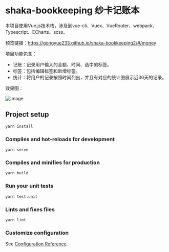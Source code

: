 # shaka-bookkeeping 纱卡记账本
本项目使用Vue.js技术栈，涉及到vue-cli、Vuex、VueRouter、webpack、Typescript、ECharts、scss。

预览链接：https://gongyue233.github.io/shaka-bookkeeping2/#/money

项目功能包含：
* 记账：记录用户输入的金额、时间、选中的标签。
* 标签：包括编辑标签和新增标签。
* 统计：将用户的记录按照时间列出，并且有对应的统计图展示近30天的记录。

效果图：

![image](https://user-images.githubusercontent.com/73221358/119621038-3c0f1700-be38-11eb-92c3-481f2d6a424b.png)


## Project setup
```
yarn install
```

### Compiles and hot-reloads for development
```
yarn serve
```

### Compiles and minifies for production
```
yarn build
```

### Run your unit tests
```
yarn test:unit
```

### Lints and fixes files
```
yarn lint
```

### Customize configuration
See [Configuration Reference](https://cli.vuejs.org/config/).
